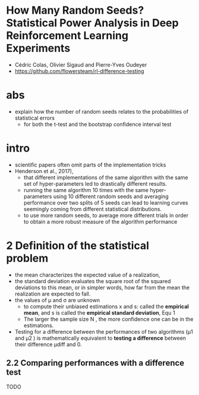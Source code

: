 # How Many Random Seeds? Statistical Power Analysis in Deep Reinforcement Learning Experiments
* Cédric Colas, Olivier Sigaud and Pierre-Yves Oudeyer
* https://github.com/flowersteam/rl-difference-testing

# abs
* explain how the number of random seeds relates to the probabilities of statistical errors
  *  for both the t-test and the bootstrap confidence interval test

# intro
* scientific papers often omit parts of the implementation tricks
* Henderson et al., 2017),
  * that different implementations of the same algorithm with the same set of hyper-parameters
    led to drastically different results.
  * running the same algorithm 10
    times with the same hyper-parameters using 10 different random seeds and
    averaging performance over two splits of 5 seeds can lead to learning curves
    seemingly coming from different statistical distributions.
  * to use more random seeds, to average more different
  trials in order to obtain a more robust measure of the algorithm performance

# 2 Definition of the statistical problem
*  the mean characterizes the expected value of a realization,
* the standard deviation
  evaluates the square root of the squared deviations to this mean, or in simpler
  words, how far from the mean the realization are expected to fall.
* the values of μ and σ are unknown
  * to compute their unbiased estimations x and s:
    called the **empirical mean**, and s is called the **empirical standard deviation**, Equ 1
  * The larger the sample size N , the more confidence one can be in the estimations.
* Testing for a difference between the performances of two algorithms (μ1 and
  μ2 ) is mathematically equivalent to **testing a difference** between their difference
  μdiff and 0.

## 2.2 Comparing performances with a difference test
TODO
